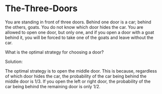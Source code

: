 # The-Three-Doors
You are standing in front of three doors. Behind one door is a car; behind the others, goats. You do not know which door hides the car. You are allowed to open one door, but only one, and if you open a door with a goat behind it, you will be forced to take one of the goats and leave without the car.

What is the optimal strategy for choosing a door?

Solution:

The optimal strategy is to open the middle door. This is because, regardless of which door hides the car, the probability of the car being behind the middle door is 1/3. If you open the left or right door, the probability of the car being behind the remaining door is only 1/2.
